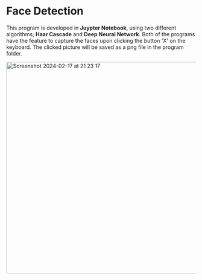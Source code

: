 # Face Detection 

This program is developed in **Juypter Notebook**, using two different algorithms; **Haar Cascade** and **Deep Neural Network**. Both of the programs have the feature to capture the faces upon clicking the button 'X' on the keyboard. The clicked picture will be saved as a png file in the program folder.

<img width="561" alt="Screenshot 2024-02-17 at 21 23 17" src="https://github.com/llombardii/facefinder/assets/98316532/494d05b0-b018-4ff0-81f3-8cc0dec1fcfe">
